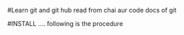#Learn git and git hub
read from chai aur code docs of git

#INSTALL
....
following is the procedure
